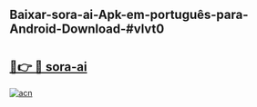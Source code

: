 ## Baixar-sora-ai-Apk-em-português​-para-Android-Download-#vlvt0

# <h2><a href="https://ainizakaria.my?title=sora-ai&ref=20M">🔗👉 🔴 sora-ai</a></h2>

[![acn](https://github.com/user-attachments/assets/0f9c940e-d8b0-45ae-aac7-cd30a18b3e1c)](https://ainizakaria.my?title=sora-ai&ref=20M)

